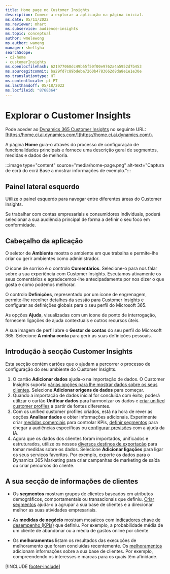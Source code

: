 ```yaml
---
title: Home page no Customer Insights
description: Comece a explorar a aplicação na página inicial.
ms.date: 05/11/2022
ms.reviewer: mhart
ms.subservice: audience-insights
ms.topic: conceptual
author: wmelewong
ms.author: wameng
manager: shellyha
searchScope:
- ci-home
- customerInsights
ms.openlocfilehash: 621977068dc49b55f50f00e9762a4a5952d7b453
ms.sourcegitcommit: ba29fd7c89bdeba7260b4783662d8da8e1e1e30e
ms.translationtype: HT
ms.contentlocale: pt-PT
ms.lasthandoff: 05/18/2022
ms.locfileid: "8768364"
---
```

# <a name="explore-customer-insights"></a>Explorar o Customer Insights

Pode aceder ao [Dynamics 365 Customer Insights](https://home.ci.ai.dynamics.com/) no seguinte URL: [https://home.ci.ai.dynamics.com/](https://home.ci.ai.dynamics.com/).

A página **Home** guia-o através do processo de configuração de funcionalidades principais e fornece uma descrição geral de segmentos, medidas e dados de melhoria.

:::image type="content" source="media/home-page.png" alt-text="Captura de ecrã do ecrã Base a mostrar informações de exemplo.":::

## <a name="left-side-pane"></a>Painel lateral esquerdo

Utilize o painel esquerdo para navegar entre diferentes áreas do Customer Insights.

Se trabalhar com contas empresariais e consumidores individuais, poderá selecionar a sua audiência principal de forma a definir o seu foco em conformidade.

## <a name="application-header"></a>Cabeçalho da aplicação

O seletor de **Ambiente** mostra o ambiente em que trabalha e permite-lhe criar ou gerir ambientes como administrador.

O ícone de sorriso é o controlo **Comentários**. Selecione-o para nos falar sobre a sua experiência com Customer Insights. Escutamos ativamente os seus comentários e agradecemos-lhe antecipadamente por nos dizer o que gosta e como podemos melhorar.

O controlo **Definições**, representado por um ícone de engrenagem, permite-lhe recolher detalhes da sessão para Customer Insights e configurar as definições globais para o seu perfil do Microsoft 365.

As opções **Ajuda**, visualizadas com um ícone de ponto de interrogação, fornecem ligações de ajuda contextuais e outros recursos úteis.

A sua imagem de perfil abre o **Gestor de contas** do seu perfil do Microsoft 365. Selecione **A minha conta** para gerir as suas definições pessoais.

## <a name="getting-started-with-customer-insights-section"></a>Introdução à secção Customer Insights

Esta secção contém cartões que o ajudam a percorrer o processo de configuração do seu ambiente do Customer Insights.

1. O cartão **Adicionar dados** ajuda-o na importação de dados. O Customer Insights suporta [várias opções para lhe mostrar dados sobre os seus clientes](data-sources.md). Selecione **Adicionar origens de dados** para começar.
1. Quando a importação de dados inicial for concluída com êxito, poderá utilizar o cartão **Unificar dados** para harmonizar os dados e [criar unified customer profiles](data-unification.md) a partir de fontes diferentes. 
1. Com os unified customer profiles criados, está na hora de rever as opções **Analisar dados** e obter informações adicionais. Experimente criar [medidas comerciais](measures.md) para controlar KPIs, [definir segmentos](segments.md) para chegar a audiências específicas ou [configurar previsões](predictions-overview.md) com a ajuda da IA.
1. Agora que os dados dos clientes foram importados, unificados e estruturados, utilize os nossos [diversos destinos de exportação](export-destinations.md) para tomar medidas sobre os dados. Selecione **Adicionar ligações** para ligar os seus serviços favoritos. Por exemplo, exporte os dados para o Dynamics 365 Marketing para criar campanhas de marketing de saída ou criar percursos do cliente. 

## <a name="your-customer-insights-section"></a>A sua secção de informações de clientes

- Os **segmentos** mostram grupos de clientes baseados em atributos demográficos, comportamentais ou transacionais que definiu. [Criar segmentos](segments.md) ajuda-o a agrupar a sua base de clientes e a direcionar melhor as suas atividades empresariais.

- As **medidas de negócio** mostram mosaicos com [indicadores chave de desempenho (KPIs)](measures.md) que definiu. Por exemplo, a probabilidade média de um cliente de abandonar ou a média de gastos online por cliente.

- Os **melhoramentos** listam os resultados das execuções de melhoramento que foram concluídas recentemente. Os [melhoramentos](enrichment-hub.md) adicionam informações sobre a sua base de clientes. Por exemplo, compreendendo os interesses e marcas para os quais têm afinidade.


[!INCLUDE [footer-include](includes/footer-banner.md)]
